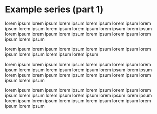 # Example series (part 1)

lorem ipsum lorem ipsum lorem ipsum lorem ipsum lorem ipsum lorem ipsum lorem ipsum lorem ipsum lorem ipsum 
lorem ipsum lorem ipsum lorem ipsum lorem ipsum lorem ipsum lorem ipsum lorem ipsum lorem ipsum lorem ipsum 

lorem ipsum lorem ipsum lorem ipsum lorem ipsum lorem ipsum lorem ipsum lorem ipsum lorem ipsum lorem ipsum
 
lorem ipsum lorem ipsum lorem ipsum lorem ipsum lorem ipsum lorem ipsum lorem ipsum lorem ipsum lorem ipsum 
lorem ipsum lorem ipsum lorem ipsum lorem ipsum lorem ipsum lorem ipsum lorem ipsum lorem ipsum lorem ipsum 

lorem ipsum lorem ipsum lorem ipsum lorem ipsum lorem ipsum lorem ipsum lorem ipsum lorem ipsum lorem ipsum 
lorem ipsum lorem ipsum lorem ipsum lorem ipsum lorem ipsum lorem ipsum lorem ipsum lorem ipsum lorem ipsum 
